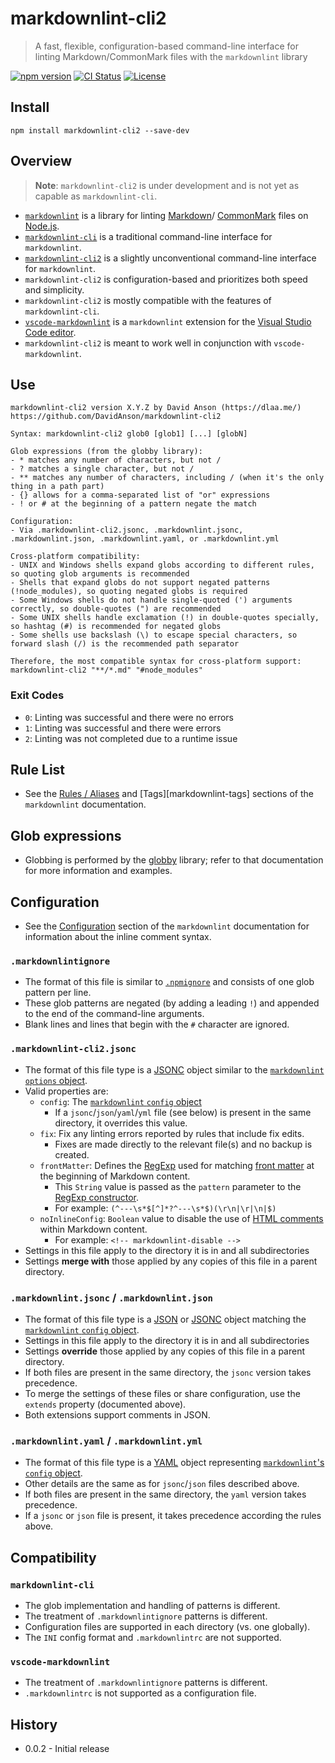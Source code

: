 # markdownlint-cli2

> A fast, flexible, configuration-based command-line interface for linting
> Markdown/CommonMark files with the `markdownlint` library

[![npm version][npm-image]][npm-url]
[![CI Status][ci-image]][ci-url]
[![License][license-image]][license-url]

## Install

```shell
npm install markdownlint-cli2 --save-dev
```

## Overview

> **Note**: `markdownlint-cli2` is under development and is not yet as capable
> as `markdownlint-cli`.

- [`markdownlint`][markdownlint] is a library for linting [Markdown][markdown]/
  [CommonMark][commonmark] files on [Node.js][nodejs].
- [`markdownlint-cli`][markdownlint-cli] is a traditional command-line interface
  for `markdownlint`.
- [`markdownlint-cli2`][markdownlint-cli2] is a slightly unconventional
  command-line interface for `markdownlint`.
- `markdownlint-cli2` is configuration-based and prioritizes both speed and
  simplicity.
- `markdownlint-cli2` is mostly compatible with the features of
  `markdownlint-cli`.
- [`vscode-markdownlint`][vscode-markdownlint] is a `markdownlint` extension for
  the [Visual Studio Code editor][vscode].
- `markdownlint-cli2` is meant to work well in conjunction with
  `vscode-markdownlint`.

## Use

```text
markdownlint-cli2 version X.Y.Z by David Anson (https://dlaa.me/)
https://github.com/DavidAnson/markdownlint-cli2

Syntax: markdownlint-cli2 glob0 [glob1] [...] [globN]

Glob expressions (from the globby library):
- * matches any number of characters, but not /
- ? matches a single character, but not /
- ** matches any number of characters, including / (when it's the only thing in a path part)
- {} allows for a comma-separated list of "or" expressions
- ! or # at the beginning of a pattern negate the match

Configuration:
- Via .markdownlint-cli2.jsonc, .markdownlint.jsonc, .markdownlint.json, .markdownlint.yaml, or .markdownlint.yml

Cross-platform compatibility:
- UNIX and Windows shells expand globs according to different rules, so quoting glob arguments is recommended
- Shells that expand globs do not support negated patterns (!node_modules), so quoting negated globs is required
- Some Windows shells do not handle single-quoted (') arguments correctly, so double-quotes (") are recommended
- Some UNIX shells handle exclamation (!) in double-quotes specially, so hashtag (#) is recommended for negated globs
- Some shells use backslash (\) to escape special characters, so forward slash (/) is the recommended path separator

Therefore, the most compatible syntax for cross-platform support:
markdownlint-cli2 "**/*.md" "#node_modules"
```

### Exit Codes

- `0`: Linting was successful and there were no errors
- `1`: Linting was successful and there were errors
- `2`: Linting was not completed due to a runtime issue

## Rule List

- See the [Rules / Aliases][markdownlint-rules-aliases] and
  [Tags][markdownlint-tags] sections of the `markdownlint` documentation.

## Glob expressions

- Globbing is performed by the [globby][globby] library; refer to that
  documentation for more information and examples.

## Configuration

- See the [Configuration][markdownlint-configuration] section of the
  `markdownlint` documentation for information about the inline comment syntax.

### `.markdownlintignore`

- The format of this file is similar to [`.npmignore`][npmignore] and consists
  of one glob pattern per line.
- These glob patterns are negated (by adding a leading `!`) and appended to the
  end of the command-line arguments.
- Blank lines and lines that begin with the `#` character are ignored.

### `.markdownlint-cli2.jsonc`

- The format of this file type is a [JSONC][jsonc] object similar to the
  [`markdownlint` `options` object][markdownlint-options].
- Valid properties are:
  - `config`: The [`markdownlint` `config` object][markdownlint-config]
    - If a `jsonc`/`json`/`yaml`/`yml` file (see below) is present in the same
      directory, it overrides this value.
  - `fix`: Fix any linting errors reported by rules that include fix edits.
    - Fixes are made directly to the relevant file(s) and no backup is created.
  - `frontMatter`: Defines the [RegExp][regexp] used for matching
    [front matter][front-matter] at the beginning of Markdown content.
    - This `String` value is passed as the `pattern` parameter to the
      [RegExp constructor][regexp-constructor].
    - For example: `(^---\s*$[^]*?^---\s*$)(\r\n|\r|\n|$)`
  - `noInlineConfig`: `Boolean` value to disable the use of
    [HTML comments][html-comment] within Markdown content.
    - For example: `<!-- markdownlint-disable -->`
- Settings in this file apply to the directory it is in and all subdirectories
- Settings **merge with** those applied by any copies of this file in a parent
  directory.

### `.markdownlint.jsonc` / `.markdownlint.json`

- The format of this file type is a [JSON][json] or [JSONC][jsonc] object
  matching the [`markdownlint` `config` object][markdownlint-config].
- Settings in this file apply to the directory it is in and all subdirectories
- Settings **override** those applied by any copies of this file in a parent
  directory.
- If both files are present in the same directory, the `jsonc` version takes
  precedence.
- To merge the settings of these files or share configuration, use the `extends`
  property (documented above).
- Both extensions support comments in JSON.

### `.markdownlint.yaml` / `.markdownlint.yml`

- The format of this file type is a [YAML][yaml] object representing
  [`markdownlint`'s `config` object][markdownlint-config].
- Other details are the same as for `jsonc`/`json` files described above.
- If both files are present in the same directory, the `yaml` version takes
  precedence.
- If a `jsonc` or `json` file is present, it takes precedence according the
  rules above.

## Compatibility

### `markdownlint-cli`

- The glob implementation and handling of patterns is different.
- The treatment of `.markdownlintignore` patterns is different.
- Configuration files are supported in each directory (vs. one globally).
- The `INI` config format and `.markdownlintrc` are not supported.

### `vscode-markdownlint`

- The treatment of `.markdownlintignore` patterns is different.
- `.markdownlintrc` is not supported as a configuration file.

## History

- 0.0.2 - Initial release

<!-- markdownlint-disable line-length -->

[ci-image]: https://github.com/DavidAnson/markdownlint-cli2/workflows/CI/badge.svg?branch=main
[ci-url]: https://github.com/DavidAnson/markdownlint-cli2/actions?query=branch%3Amain
[commonmark]: https://commonmark.org/
[front-matter]: https://jekyllrb.com/docs/frontmatter/
[globby]: https://www.npmjs.com/package/globby
[html-comment]: https://developer.mozilla.org/en-US/docs/Learn/HTML/Introduction_to_HTML/Getting_started
[json]: https://wikipedia.org/wiki/JSON
[jsonc]: https://code.visualstudio.com/Docs/languages/json#_json-with-comments
[license-image]: https://img.shields.io/npm/l/markdownlint-cli2.svg
[license-url]: https://opensource.org/licenses/MIT
[markdown]: https://wikipedia.org/wiki/Markdown
[markdownlint]: https://github.com/DavidAnson/markdownlint
[markdownlint-config]: https://github.com/DavidAnson/markdownlint/blob/main/README.md#optionsconfig
[markdownlint-configuration]: https://github.com/DavidAnson/markdownlint/blob/main/README.md#configuration
[markdownlint-options]: https://github.com/DavidAnson/markdownlint/blob/main/README.md#options
[markdownlint-rules-aliases]: https://github.com/DavidAnson/markdownlint/blob/main/README.md#rules--aliases
[markdownlint-rules-tags]: https://github.com/DavidAnson/markdownlint/blob/main/README.md#tags
[markdownlint-cli]: https://github.com/igorshubovych/markdownlint-cli
[markdownlint-cli2]: https://github.com/DavidAnson/markdownlint-cli2
[nodejs]: https://nodejs.org/
[npm-image]: https://img.shields.io/npm/v/markdownlint-cli2.svg
[npm-url]: https://www.npmjs.com/package/markdownlint-cli2
[npmignore]: https://docs.npmjs.com/misc/developers#keeping-files-out-of-your-package
[regexp]: https://developer.mozilla.org/en-US/docs/Web/JavaScript/Reference/Global_Objects/RegExp
[regexp-constructor]: https://developer.mozilla.org/en-US/docs/Web/JavaScript/Reference/Global_Objects/RegExp/RegExp
[vscode]: https://code.visualstudio.com/
[vscode-markdownlint]: https://marketplace.visualstudio.com/items/DavidAnson.vscode-markdownlint
[yaml]: https://wikipedia.org/wiki/YAML
